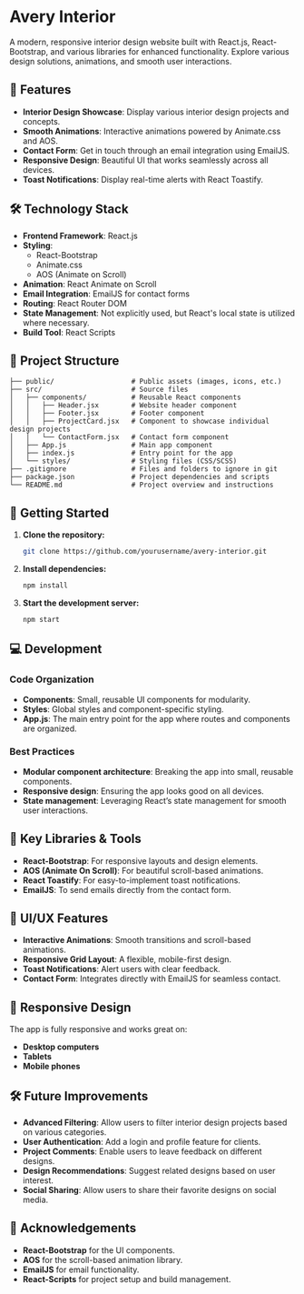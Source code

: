 # Avery Interior

A modern, responsive interior design website built with React.js, React-Bootstrap, and various libraries for enhanced functionality. Explore various design solutions, animations, and smooth user interactions.

## 🌟 Features
- **Interior Design Showcase**: Display various interior design projects and concepts.
- **Smooth Animations**: Interactive animations powered by Animate.css and AOS.
- **Contact Form**: Get in touch through an email integration using EmailJS.
- **Responsive Design**: Beautiful UI that works seamlessly across all devices.
- **Toast Notifications**: Display real-time alerts with React Toastify.

## 🛠️ Technology Stack
- **Frontend Framework**: React.js
- **Styling**: 
  - React-Bootstrap
  - Animate.css
  - AOS (Animate on Scroll)
- **Animation**: React Animate on Scroll
- **Email Integration**: EmailJS for contact forms
- **Routing**: React Router DOM
- **State Management**: Not explicitly used, but React's local state is utilized where necessary.
- **Build Tool**: React Scripts

## 📁 Project Structure
```
├── public/                   # Public assets (images, icons, etc.)
├── src/                      # Source files
│   ├── components/           # Reusable React components
│   │   ├── Header.jsx        # Website header component
│   │   ├── Footer.jsx        # Footer component
│   │   ├── ProjectCard.jsx   # Component to showcase individual design projects
│   │   └── ContactForm.jsx   # Contact form component
│   ├── App.js                # Main app component
│   ├── index.js              # Entry point for the app
│   └── styles/               # Styling files (CSS/SCSS)
├── .gitignore                # Files and folders to ignore in git
├── package.json              # Project dependencies and scripts
└── README.md                 # Project overview and instructions
```

## 🚀 Getting Started

1. **Clone the repository:**
   ```bash
   git clone https://github.com/yourusername/avery-interior.git
   ```

2. **Install dependencies:**
   ```bash
   npm install
   ```

3. **Start the development server:**
   ```bash
   npm start
   ```

## 💻 Development

### Code Organization
- **Components**: Small, reusable UI components for modularity.
- **Styles**: Global styles and component-specific styling.
- **App.js**: The main entry point for the app where routes and components are organized.

### Best Practices
- **Modular component architecture**: Breaking the app into small, reusable components.
- **Responsive design**: Ensuring the app looks good on all devices.
- **State management**: Leveraging React’s state management for smooth user interactions.

## 🔑 Key Libraries & Tools
- **React-Bootstrap**: For responsive layouts and design elements.
- **AOS (Animate On Scroll)**: For beautiful scroll-based animations.
- **React Toastify**: For easy-to-implement toast notifications.
- **EmailJS**: To send emails directly from the contact form.

## 🎨 UI/UX Features
- **Interactive Animations**: Smooth transitions and scroll-based animations.
- **Responsive Grid Layout**: A flexible, mobile-first design.
- **Toast Notifications**: Alert users with clear feedback.
- **Contact Form**: Integrates directly with EmailJS for seamless contact.

## 📱 Responsive Design
The app is fully responsive and works great on:
- **Desktop computers**
- **Tablets**
- **Mobile phones**

## 🛠️ Future Improvements
- **Advanced Filtering**: Allow users to filter interior design projects based on various categories.
- **User Authentication**: Add a login and profile feature for clients.
- **Project Comments**: Enable users to leave feedback on different designs.
- **Design Recommendations**: Suggest related designs based on user interest.
- **Social Sharing**: Allow users to share their favorite designs on social media.

## 🔗 Acknowledgements
- **React-Bootstrap** for the UI components.
- **AOS** for the scroll-based animation library.
- **EmailJS** for email functionality.
- **React-Scripts** for project setup and build management.
